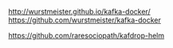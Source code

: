 http://wurstmeister.github.io/kafka-docker/  
https://github.com/wurstmeister/kafka-docker  

https://github.com/raresociopath/kafdrop-helm  
